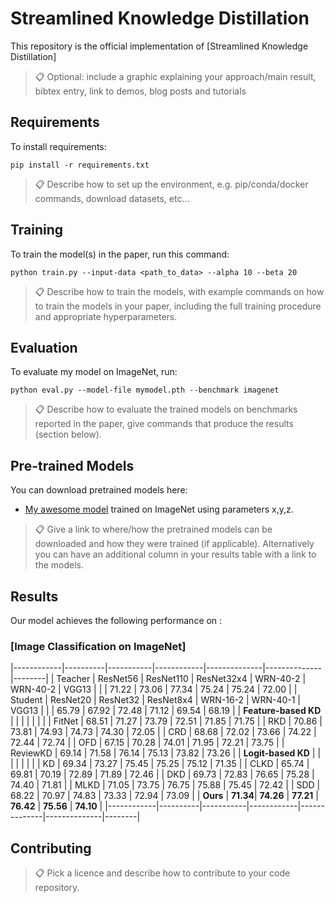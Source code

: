 # Streamlined Knowledge Distillation

This repository is the official implementation of [Streamlined Knowledge Distillation]

>📋  Optional: include a graphic explaining your approach/main result, bibtex entry, link to demos, blog posts and tutorials

## Requirements

To install requirements:

```setup
pip install -r requirements.txt
```

>📋  Describe how to set up the environment, e.g. pip/conda/docker commands, download datasets, etc...

## Training

To train the model(s) in the paper, run this command:

```train
python train.py --input-data <path_to_data> --alpha 10 --beta 20
```

>📋  Describe how to train the models, with example commands on how to train the models in your paper, including the full training procedure and appropriate hyperparameters.

## Evaluation

To evaluate my model on ImageNet, run:

```eval
python eval.py --model-file mymodel.pth --benchmark imagenet
```

>📋  Describe how to evaluate the trained models on benchmarks reported in the paper, give commands that produce the results (section below).

## Pre-trained Models

You can download pretrained models here:

- [My awesome model](https://drive.google.com/mymodel.pth) trained on ImageNet using parameters x,y,z. 

>📋  Give a link to where/how the pretrained models can be downloaded and how they were trained (if applicable).  Alternatively you can have an additional column in your results table with a link to the models.

## Results

Our model achieves the following performance on :

### [Image Classification on ImageNet]
|------------|----------|-----------|------------|--------------|--------------|--------|
| Teacher    | ResNet56 | ResNet110 | ResNet32x4 | WRN-40-2     | WRN-40-2     | VGG13 |
|            | 71.22    | 73.06     | 77.34      | 75.24        | 75.24        | 72.00  |
| Student    | ResNet20 | ResNet32 | ResNet8x4   | WRN-16-2     | WRN-40-1     | VGG13  |
|            | 65.79    | 67.92     | 72.48      | 71.12        | 69.54        | 68.19  |
| **Feature-based KD** |          |           |            |              |              |        |
| FitNet     | 68.51    | 71.27     | 73.79      | 72.51        | 71.85        | 71.75  |
| RKD        | 70.86    | 73.81     | 74.93      | 74.73        | 74.30        | 72.05  |
| CRD        | 68.68    | 72.02     | 73.66      | 74.22        | 72.44        | 72.74  |
| OFD        | 67.15    | 70.28     | 74.01      | 71.95        | 72.21        | 73.75  |
| ReviewKD   | 69.14    | 71.58     | 76.14      | 75.13        | 73.82        | 73.26  |
| **Logit-based KD**   |          |           |            |              |              |        |
| KD         | 69.34    | 73.27     | 75.45      | 75.25        | 75.12        | 71.35  |
| CLKD       | 65.74    | 69.81     | 70.19      | 72.89        | 71.89        | 72.46  |
| DKD        | 69.73    | 72.83     | 76.65      | 75.28        | 74.40        | 71.81  |
| MLKD       | 71.05    | 73.75     | 76.75      | 75.88        | 75.45        | 72.42  |
| SDD        | 68.22    | 70.97     | 74.83      | 73.33        | 72.94        | 73.09  |
| **Ours**   | **71.34**| **74.26** | **77.21**  | **76.42**    | **75.56**    | **74.10** |
|------------|----------|-----------|------------|--------------|--------------|--------|


## Contributing

>📋  Pick a licence and describe how to contribute to your code repository. 
